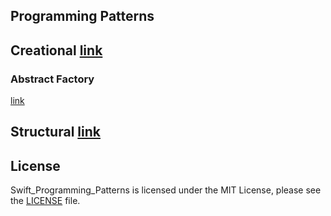 ## Programming Patterns

## Creational  [link](https://github.com/dchprojects/Swift_Programming_Patterns/blob/master/Swift_Programming_Patterns.playground/Sources/CreationalPatterns)

### Abstract Factory
[link](https://github.com/dchprojects/Swift_Programming_Patterns/blob/master/Swift_Programming_Patterns.playground/Sources/CreationalPatterns/AbstractFactory.swift)

## Structural  [link](https://github.com/dchprojects/Swift_Programming_Patterns/blob/master/Swift_Programming_Patterns.playground/Sources/StructuralPatterns)

## License
Swift_Programming_Patterns is licensed under the MIT License, please see the [LICENSE](LICENSE) file.
